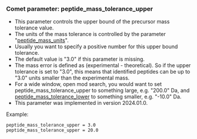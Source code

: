 ### Comet parameter: peptide_mass_tolerance_upper

- This parameter controls the upper bound of the precursor mass tolerance value.
- The units of the mass tolerance is controlled by the parameter "[peptide_mass_units](peptide_mass_units.html)".
- Usually you want to specify a positive number for this upper bound tolerance.
- The default value is "3.0" if this parameter is missing.
- The mass error is defined as (experimental - theoretical). So if the upper tolerance
  is set to "3.0", this means that identified peptides can be up to "3.0" units smaller
  than the experimental mass.
- For a wide window, open mod search, you would want to set peptide_mass_tolerance_upper to
  something large, e.g. "200.0" Da, and [peptide_mass_tolerance_lower](peptide_mass_tolerance_lower.html)
  to something smaller, e.g. "-10.0" Da.
- This parameter was implemented in version 2024.01.0.

Example:
```
peptide_mass_tolerance_upper = 3.0
peptide_mass_tolerance_upper = 20.0
```
